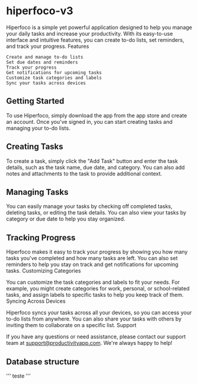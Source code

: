 # hiperfoco-v3

Hiperfoco is a simple yet powerful application designed to help you manage your daily tasks and increase your productivity. With its easy-to-use interface and intuitive features, you can create to-do lists, set reminders, and track your progress.
Features

    Create and manage to-do lists
    Set due dates and reminders
    Track your progress
    Get notifications for upcoming tasks
    Customize task categories and labels
    Sync your tasks across devices

## Getting Started

To use Hiperfoco, simply download the app from the app store and create an account. Once you've signed in, you can start creating tasks and managing your to-do lists.

## Creating Tasks

To create a task, simply click the "Add Task" button and enter the task details, such as the task name, due date, and category. You can also add notes and attachments to the task to provide additional context.

## Managing Tasks

You can easily manage your tasks by checking off completed tasks, deleting tasks, or editing the task details. You can also view your tasks by category or due date to help you stay organized.

## Tracking Progress

Hiperfoco makes it easy to track your progress by showing you how many tasks you've completed and how many tasks are left. You can also set reminders to help you stay on track and get notifications for upcoming tasks.
Customizing Categories

You can customize the task categories and labels to fit your needs. For example, you might create categories for work, personal, or school-related tasks, and assign labels to specific tasks to help you keep track of them.
Syncing Across Devices

Hiperfoco syncs your tasks across all your devices, so you can access your to-do lists from anywhere. You can also share your tasks with others by inviting them to collaborate on a specific list.
Support

If you have any questions or need assistance, please contact our support team at support@productivityapp.com. We're always happy to help!

## Database structure

'''
teste
'''
